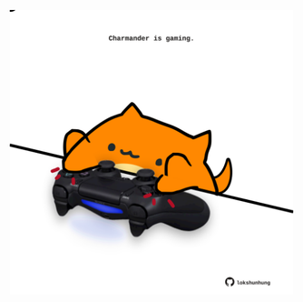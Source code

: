 <!-- built at 30/07/2025, 03:29:21 UTC -->
<p align="center">
  <img width="500" height="500" src="./ReadmeImage.svg">
</p>
